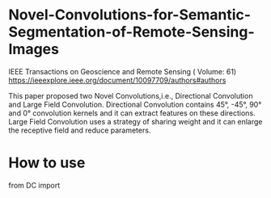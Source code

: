 # Novel-Convolutions-for-Semantic-Segmentation-of-Remote-Sensing-Images
 IEEE Transactions on Geoscience and Remote Sensing ( Volume: 61)
 https://ieeexplore.ieee.org/document/10097709/authors#authors
 
 
This paper proposed two Novel Convolutions,i.e., Directional Convolution and Large Field Convolution. Directional Convolution contains 45°, -45°, 90° and 0° convolution kernels and it can extract features on these directions. Large Field Convolution uses a strategy of sharing weight and it can enlarge the receptive field and reduce parameters.

# How to use
from DC import 

